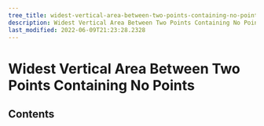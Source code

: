 ```yaml
---
tree_title: widest-vertical-area-between-two-points-containing-no-points
description: Widest Vertical Area Between Two Points Containing No Points
last_modified: 2022-06-09T21:23:28.2328
---
```


# Widest Vertical Area Between Two Points Containing No Points

## Contents
